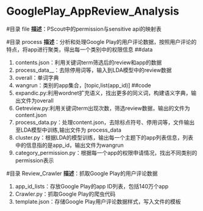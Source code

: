 # GooglePlay_AppReview_Analysis

#目录 file
**描述**：PScout中的permission与sensitive api的映射表

#目录 process
**描述**：分析和处理Google Play的用户评论数据，按照用户评论的特点，将app进行聚类，得出每一个类别中的权限信息
##data
1. contents.json：利用关键词term筛选后的review和app的数据
2. process_data__：去除停用词等，输入到LDA模型中的review数据
3. overall：单词字典
4. wangrun：类别的app集合，[topic,list(app_id)]
##code
1. expandic.py:利用wordnet扩充语义，找出更多的同义词，构建语义字典，输出文件为overall
2. Getreview.py:利用关键词term出现次数，筛选review数据，输出的文件为content.json
3. process_data.py：处理content.json，去除标点符号、停用词等，文件输出至LDA模型中训练,输出文件为 process_data
4. cluster.py：根据LDA的模型训练，输出每一个主题下的app列表信息，列表中的信息指的是app_id，输出文件为wangrun
5. category_permission.py：根据每一个app的权限申请情况，找出不同类别的permission表示

#目录 Review_Crawler
**描述**：抓取Google Play的用户评论数据
1. app_id_lists：存放Google Play的app ID列表，包括140万个app
2. Crawler.py：抓取Google Play的爬虫代码
3. template.json：存储Google Play用户评论数据样式，写入文件的模板
